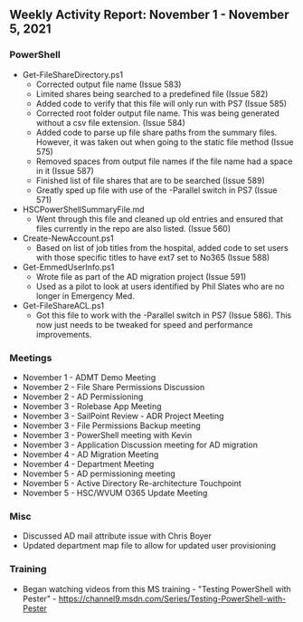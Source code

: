 ## Weekly Activity Report: November 1 - November 5, 2021

### PowerShell
* Get-FileShareDirectory.ps1
  * Corrected output file name (Issue 583)
  * Limited shares being searched to a predefined file (Issue 582)
  * Added code to verify that this file will only run with PS7 (Issue 585)
  * Corrected root folder output file name. This was being generated without a csv file extension. (Issue 584)
  * Added code to parse up file share paths from the summary files. However, it was taken out when going to the static file method (Issue 575)
  * Removed spaces from output file names if the file name had a space in it (Issue 587)
  * Finished list of file shares that are to be searched (Issue 589)
  * Greatly sped up file with use of the -Parallel switch in PS7 (Issue 571)
* HSCPowerShellSummaryFile.md
  * Went through this file and cleaned up old entries and ensured that files currently in the repo are also listed. (Issue 560)
* Create-NewAccount.ps1
  * Based on list of job titles from the hospital, added code to set users with those specific titles to have ext7 set to No365 (Issue 588)
* Get-EmmedUserInfo.ps1
  * Wrote file as part of the AD migration project (Issue 591)
  * Used as a pilot to look at users identified by Phil Slates who are no longer in Emergency Med.
* Get-FileShareACL.ps1
  * Got this file to work with the -Parallel switch in PS7 (Issue 586). This now just needs to be tweaked for speed and performance improvements.

### Meetings
* November 1 - ADMT Demo Meeting
* November 2 - File Share Permissions Discussion
* November 2 - AD Permissioning
* November 3 - Rolebase App Meeting
* November 3 - SailPoint Review - ADR Project Meeting
* November 3 - File Permissions Backup meeting
* November 3 - PowerShell meeting with Kevin
* November 3 - Application Discussion meeting for AD migration
* November 4 - AD Migration Meeting
* November 4 - Department Meeting
* November 5 - AD permissioning meeting
* November 5 - Active Directory Re-architecture Touchpoint
* November 5 - HSC/WVUM O365 Update Meeting

### Misc
* Discussed AD mail attribute issue with Chris Boyer
* Updated department map file to allow for updated user provisioning

### Training
* Began watching videos from this MS training - "Testing PowerShell with Pester" - https://channel9.msdn.com/Series/Testing-PowerShell-with-Pester
